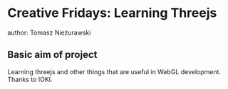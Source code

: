<h1>Creative Fridays: Learning Threejs</h1>
<p>author: Tomasz Nieżurawski</p>
<h2>Basic aim of project</h2>
<p>Learning threejs and other things that are useful in WebGL development.<br/>
Thanks to IOKI.
</p>

